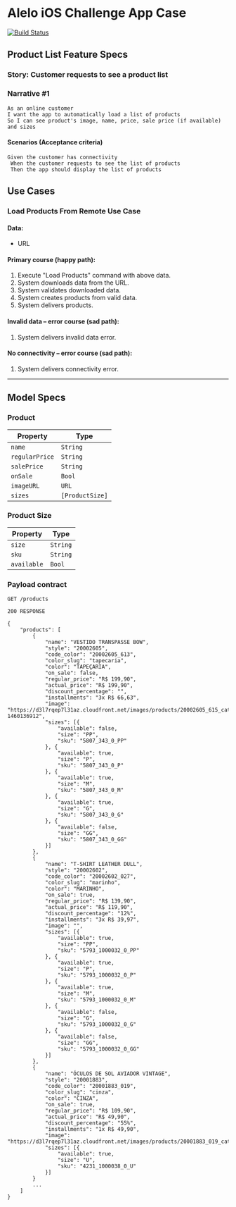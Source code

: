 # Alelo iOS Challenge App Case

[![Build Status](https://app.bitrise.io/app/5aebc500-e2cd-4c6a-9343-3b21a56de4c8/status.svg?token=2l1-ZEyfnENX3RzWTBgd0g&branch=master)](https://app.bitrise.io/app/5aebc500-e2cd-4c6a-9343-3b21a56de4c8)

## Product List Feature Specs

### Story: Customer requests to see a product list

### Narrative #1

```
As an online customer
I want the app to automatically load a list of products
So I can see product's image, name, price, sale price (if available) and sizes
```

#### Scenarios (Acceptance criteria)

```
Given the customer has connectivity
 When the customer requests to see the list of products
 Then the app should display the list of products
```

## Use Cases

### Load Products From Remote Use Case

#### Data:
- URL

#### Primary course (happy path):
1. Execute "Load Products" command with above data.
2. System downloads data from the URL.
3. System validates downloaded data.
4. System creates products from valid data.
5. System delivers products.

#### Invalid data – error course (sad path):
1. System delivers invalid data error.

#### No connectivity – error course (sad path):
1. System delivers connectivity error.

---

## Model Specs

### Product

| Property      | Type              |
|---------------|-------------------|
| `name`        | `String`          |
| `regularPrice`| `String`          |
| `salePrice`   | `String`          |
| `onSale`      | `Bool`            |
| `imageURL`    | `URL`             |
| `sizes`       | `[ProductSize]`   |

### Product Size

| Property      | Type          |
|---------------|---------------|
| `size`        | `String`      |
| `sku`         | `String`      |
| `available`   | `Bool`        |

### Payload contract

```
GET /products

200 RESPONSE

{
	"products": [
        {
            "name": "VESTIDO TRANSPASSE BOW",
            "style": "20002605",
            "code_color": "20002605_613",
            "color_slug": "tapecaria",
            "color": "TAPEÇARIA",
            "on_sale": false,
            "regular_price": "R$ 199,90",
            "actual_price": "R$ 199,90",
            "discount_percentage": "",
            "installments": "3x R$ 66,63",
            "image": "https://d3l7rqep7l31az.cloudfront.net/images/products/20002605_615_catalog_1.jpg?1460136912",
            "sizes": [{
                "available": false,
                "size": "PP",
                "sku": "5807_343_0_PP"
            }, {
                "available": true,
                "size": "P",
                "sku": "5807_343_0_P"
            }, {
                "available": true,
                "size": "M",
                "sku": "5807_343_0_M"
            }, {
                "available": true,
                "size": "G",
                "sku": "5807_343_0_G"
            }, {
                "available": false,
                "size": "GG",
                "sku": "5807_343_0_GG"
            }]
        },
        {
            "name": "T-SHIRT LEATHER DULL",
            "style": "20002602",
            "code_color": "20002602_027",
            "color_slug": "marinho",
            "color": "MARINHO",
            "on_sale": true,
            "regular_price": "R$ 139,90",
            "actual_price": "R$ 119,90",
            "discount_percentage": "12%",
            "installments": "3x R$ 39,97",
            "image": "",
            "sizes": [{
                "available": true,
                "size": "PP",
                "sku": "5793_1000032_0_PP"
            }, {
                "available": true,
                "size": "P",
                "sku": "5793_1000032_0_P"
            }, {
                "available": true,
                "size": "M",
                "sku": "5793_1000032_0_M"
            }, {
                "available": false,
                "size": "G",
                "sku": "5793_1000032_0_G"
            }, {
                "available": false,
                "size": "GG",
                "sku": "5793_1000032_0_GG"
            }]
        },
        {
            "name": "ÓCULOS DE SOL AVIADOR VINTAGE",
            "style": "20001883",
            "code_color": "20001883_019",
            "color_slug": "cinza",
            "color": "CINZA",
            "on_sale": true,
            "regular_price": "R$ 109,90",
            "actual_price": "R$ 49,90",
            "discount_percentage": "55%",
            "installments": "1x R$ 49,90",
            "image": "https://d3l7rqep7l31az.cloudfront.net/images/products/20001883_019_catalog_1.jpg?",
            "sizes": [{
                "available": true,
                "size": "U",
                "sku": "4231_1000038_0_U"
            }]
	    }
		...
	]
}
```